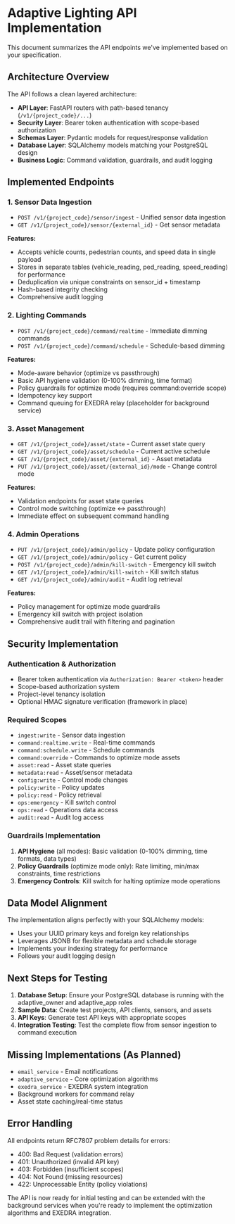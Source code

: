 # Adaptive Lighting API Implementation

This document summarizes the API endpoints we've implemented based on your specification.

## Architecture Overview

The API follows a clean layered architecture:
- **API Layer**: FastAPI routers with path-based tenancy (`/v1/{project_code}/...`)
- **Security Layer**: Bearer token authentication with scope-based authorization
- **Schemas Layer**: Pydantic models for request/response validation
- **Database Layer**: SQLAlchemy models matching your PostgreSQL design
- **Business Logic**: Command validation, guardrails, and audit logging

## Implemented Endpoints

### 1. Sensor Data Ingestion
- `POST /v1/{project_code}/sensor/ingest` - Unified sensor data ingestion
- `GET /v1/{project_code}/sensor/{external_id}` - Get sensor metadata

**Features:**
- Accepts vehicle counts, pedestrian counts, and speed data in single payload
- Stores in separate tables (vehicle_reading, ped_reading, speed_reading) for performance
- Deduplication via unique constraints on sensor_id + timestamp
- Hash-based integrity checking
- Comprehensive audit logging

### 2. Lighting Commands
- `POST /v1/{project_code}/command/realtime` - Immediate dimming commands
- `POST /v1/{project_code}/command/schedule` - Schedule-based dimming

**Features:**
- Mode-aware behavior (optimize vs passthrough)
- Basic API hygiene validation (0-100% dimming, time format)
- Policy guardrails for optimize mode (requires command:override scope)
- Idempotency key support
- Command queuing for EXEDRA relay (placeholder for background service)

### 3. Asset Management
- `GET /v1/{project_code}/asset/state` - Current asset state query
- `GET /v1/{project_code}/asset/schedule` - Current active schedule
- `GET /v1/{project_code}/asset/{external_id}` - Asset metadata
- `PUT /v1/{project_code}/asset/{external_id}/mode` - Change control mode

**Features:**
- Validation endpoints for asset state queries
- Control mode switching (optimize ↔ passthrough)
- Immediate effect on subsequent command handling

### 4. Admin Operations
- `PUT /v1/{project_code}/admin/policy` - Update policy configuration
- `GET /v1/{project_code}/admin/policy` - Get current policy
- `POST /v1/{project_code}/admin/kill-switch` - Emergency kill switch
- `GET /v1/{project_code}/admin/kill-switch` - Kill switch status
- `GET /v1/{project_code}/admin/audit` - Audit log retrieval

**Features:**
- Policy management for optimize mode guardrails
- Emergency kill switch with project isolation
- Comprehensive audit trail with filtering and pagination

## Security Implementation

### Authentication & Authorization
- Bearer token authentication via `Authorization: Bearer <token>` header
- Scope-based authorization system
- Project-level tenancy isolation
- Optional HMAC signature verification (framework in place)

### Required Scopes
- `ingest:write` - Sensor data ingestion
- `command:realtime.write` - Real-time commands
- `command:schedule.write` - Schedule commands
- `command:override` - Commands to optimize mode assets
- `asset:read` - Asset state queries
- `metadata:read` - Asset/sensor metadata
- `config:write` - Control mode changes
- `policy:write` - Policy updates
- `policy:read` - Policy retrieval
- `ops:emergency` - Kill switch control
- `ops:read` - Operations data access
- `audit:read` - Audit log access

### Guardrails Implementation
1. **API Hygiene** (all modes): Basic validation (0-100% dimming, time formats, data types)
2. **Policy Guardrails** (optimize mode only): Rate limiting, min/max constraints, time restrictions
3. **Emergency Controls**: Kill switch for halting optimize mode operations

## Data Model Alignment

The implementation aligns perfectly with your SQLAlchemy models:
- Uses your UUID primary keys and foreign key relationships
- Leverages JSONB for flexible metadata and schedule storage
- Implements your indexing strategy for performance
- Follows your audit logging design

## Next Steps for Testing

1. **Database Setup**: Ensure your PostgreSQL database is running with the adaptive_owner and adaptive_app roles
2. **Sample Data**: Create test projects, API clients, sensors, and assets
3. **API Keys**: Generate test API keys with appropriate scopes
4. **Integration Testing**: Test the complete flow from sensor ingestion to command execution

## Missing Implementations (As Planned)

- `email_service` - Email notifications
- `adaptive_service` - Core optimization algorithms  
- `exedra_service` - EXEDRA system integration
- Background workers for command relay
- Asset state caching/real-time status

## Error Handling

All endpoints return RFC7807 problem details for errors:
- 400: Bad Request (validation errors)
- 401: Unauthorized (invalid API key)
- 403: Forbidden (insufficient scopes)
- 404: Not Found (missing resources)
- 422: Unprocessable Entity (policy violations)

The API is now ready for initial testing and can be extended with the background services when you're ready to implement the optimization algorithms and EXEDRA integration.